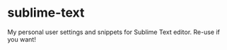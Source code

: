 sublime-text
============

My personal user settings and snippets for Sublime Text editor. Re-use if you want!
